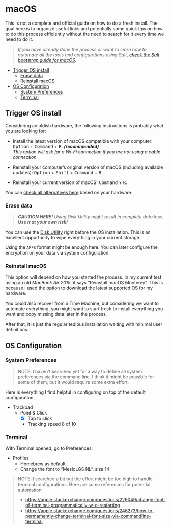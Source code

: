 # macOS <!-- omit in toc -->

This is not a complete and official guide on how to do a fresh install. The goal here is to organize useful links and potentially some quick tips on how to do this process efficiently without the need to search for it every time we need to do it.

> _If you have already done the process or want to learn how to automate all the tools and configurations using Salt, [check the Salt bootstrap guide for macOS](/docs/faq/salt/bootstrap.md)._

- [Trigger OS install](#trigger-os-install)
  - [Erase data](#erase-data)
  - [Reinstall macOS](#reinstall-macos)
- [OS Configuration](#os-configuration)
  - [System Preferences](#system-preferences)
  - [Terminal](#terminal)

## Trigger OS install

Considering an oldish hardware, the following instructions is probably what you are looking for:

- Install the latest version of macOS compatible with your computer: <kbd>Option</kbd> + <kbd>Command</kbd> + <kbd>R</kbd>. _**(recommended)**_  
  _This option will ask for a Wi-Fi connection if you are not using a cable connection._

- Reinstall your computer’s original version of macOS (including available updates): <kbd>Option</kbd> + <kbd>Shift</kbd> + <kbd>Command</kbd> + <kbd>R</kbd>.

- Reinstall your current version of macOS: <kbd>Command</kbd> + <kbd>R</kbd>.

You can [check all alternatives here](https://support.apple.com/en-ca/guide/mac-help/mh27903/mac) based on your hardware.

### Erase data

> _**CAUTION HERE!** Using Disk Utility might result in complete data loss. **Use it at your own risk!**_

You can use the [Disk Utility](https://support.apple.com/en-ca/guide/disk-utility/welcome/mac) right before the OS installation. This is an excellent opportunity to wipe everything in your current storage.

Using the `APFS` format might be enough here. You can later configure the encryption on your data via system configuration.

### Reinstall macOS

This option will depend on how you started the process. In my current test using an old _MacBook Air 2015_, it says "Reinstall macOS Monterey". This is because I used the option to download the latest supported OS for my hardware.

You could also recover from a Time Machine, but considering we want to automate everything, you might want to start fresh to install everything you want and copy missing data later in the process.

After that, it is just the regular tedious installation waiting with minimal user definitions.

## OS Configuration

### System Preferences

> NOTE: I haven't searched yet for a way to define all system preferences via the command line. I think it might be possible for some of them, but it would require some extra effort.

Here is everything I find helpful in configuring on top of the default configuration.

- Trackpad
  - Point & Click
    - [X] Tap to click
    - Tracking speed 8 of 10

### Terminal

With Terminal opened, go to Preferences:
- Profiles
  - Homebrew as default
  - Change the font to “MesloLGS NL“, size 14

> NOTE: I searched a bit but the effort might be too high to handle terminal configurations. Here are some references for potential automation:
> - https://apple.stackexchange.com/questions/229049/change-font-of-terminal-programmatically-w-o-restarting
> - https://apple.stackexchange.com/questions/246273/how-to-permamently-change-terminal-font-size-via-commandline-terminal
